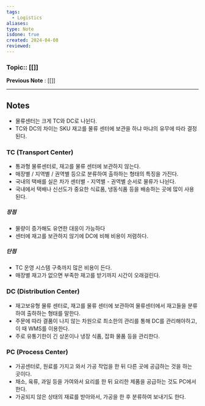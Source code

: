 ```yaml
---
tags:
  - Logistics
aliases: 
type: Note
isdone: true
created: 2024-04-08
reviewed:
---
```

### Topic:: [[]]
**Previous Note** : [[]]

- - -
## Notes
- 물류센터는 크게 TC와 DC로 나뉜다. 
- TC와 DC의 차이는 SKU 재고를 물류 센터에 보관을 하냐 마냐의 유무에 따라 결정된다. 

### TC (Transport Center)
- 통과형 물류센터로, 재고를 물류 센터에 보관하지 않는다. 
- 매장별 / 지역별 / 권역별 등으로 분류하여 출하하는 형태의 특징을 가진다. 
- 국내의 택배를 실은 차가 센터별 - 지역별 - 권역별 순서로 물류가 나뉜다. 
- 국내에서 택배나 신선도가 중요한 식료품, 냉동식품 등을 배송하는 곳에 많이 사용된다. 

##### 장점
- 물량이 증가해도 유연한 대응이 가능하다 
- 센터에 재고를 보관하지 않기에 DC에 비해 비용이 저렴하다. 

##### 단점
- TC 운영 시스템 구축까지 많은 비용이 든다. 
- 매장별 재고가 없으면 부족한 재고를 받기까지 시간이 오래걸린다. 

### DC (Distribution Center)
- 재고보유형 물류 센터로, 재고를 물류 센터에 보관하여 물류센터에서 재고들을 분류하여 출하하는 형태를 말한다. 
- 주문에 따라 결품이 나지 않는 차원으로 최소한의 관리를 통해 DC를 관리해야하고, 이 때 WMS를 이용한다. 
- 주로 유통기한이 긴 상온이나 냉장 식품, 잡화 물품 등을 관리한다. 

### PC (Process Center)
- 가공센터로, 원료를 가지고 와서 가공 작업을 한 뒤 다른 곳에 공급하는 것을 하는 곳이다. 
- 채소, 육류, 과일 등을 가여와서 요리를 한 뒤 요리한 제품을 공급하는 것도 PC에서 한다. 
- 가공되지 않은 상태의 재료를 받아와서, 가공을 한 후 분류하여 보내기도 한다. 